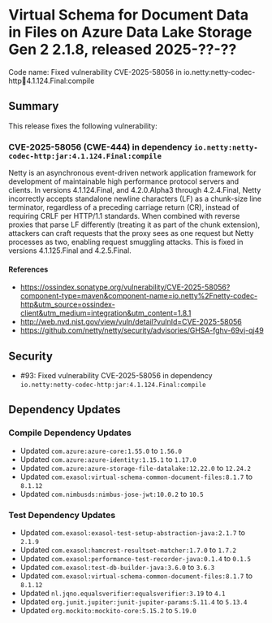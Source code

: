 # Virtual Schema for Document Data in Files on Azure Data Lake Storage Gen 2 2.1.8, released 2025-??-??

Code name: Fixed vulnerability CVE-2025-58056 in io.netty:netty-codec-http:jar:4.1.124.Final:compile

## Summary

This release fixes the following vulnerability:

### CVE-2025-58056 (CWE-444) in dependency `io.netty:netty-codec-http:jar:4.1.124.Final:compile`
Netty is an asynchronous event-driven network application framework for development of maintainable high performance protocol servers and clients. In versions 4.1.124.Final, and 4.2.0.Alpha3 through 4.2.4.Final, Netty incorrectly accepts standalone newline characters (LF) as a chunk-size line terminator, regardless of a preceding carriage return (CR), instead of requiring CRLF per HTTP/1.1 standards. When combined with reverse proxies that parse LF differently (treating it as part of the chunk extension), attackers can craft requests that the proxy sees as one request but Netty processes as two, enabling request smuggling attacks. This is fixed in versions 4.1.125.Final and 4.2.5.Final.
#### References
* https://ossindex.sonatype.org/vulnerability/CVE-2025-58056?component-type=maven&component-name=io.netty%2Fnetty-codec-http&utm_source=ossindex-client&utm_medium=integration&utm_content=1.8.1
* http://web.nvd.nist.gov/view/vuln/detail?vulnId=CVE-2025-58056
* https://github.com/netty/netty/security/advisories/GHSA-fghv-69vj-qj49

## Security

* #93: Fixed vulnerability CVE-2025-58056 in dependency `io.netty:netty-codec-http:jar:4.1.124.Final:compile`

## Dependency Updates

### Compile Dependency Updates

* Updated `com.azure:azure-core:1.55.0` to `1.56.0`
* Updated `com.azure:azure-identity:1.15.1` to `1.17.0`
* Updated `com.azure:azure-storage-file-datalake:12.22.0` to `12.24.2`
* Updated `com.exasol:virtual-schema-common-document-files:8.1.7` to `8.1.12`
* Updated `com.nimbusds:nimbus-jose-jwt:10.0.2` to `10.5`

### Test Dependency Updates

* Updated `com.exasol:exasol-test-setup-abstraction-java:2.1.7` to `2.1.9`
* Updated `com.exasol:hamcrest-resultset-matcher:1.7.0` to `1.7.2`
* Updated `com.exasol:performance-test-recorder-java:0.1.4` to `0.1.5`
* Updated `com.exasol:test-db-builder-java:3.6.0` to `3.6.3`
* Updated `com.exasol:virtual-schema-common-document-files:8.1.7` to `8.1.12`
* Updated `nl.jqno.equalsverifier:equalsverifier:3.19` to `4.1`
* Updated `org.junit.jupiter:junit-jupiter-params:5.11.4` to `5.13.4`
* Updated `org.mockito:mockito-core:5.15.2` to `5.19.0`
